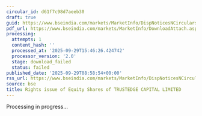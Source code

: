 ```yaml
---
circular_id: d61f7c98d7aeeb30
draft: true
guid: https://www.bseindia.com/markets/MarketInfo/DispNoticesNCirculars.aspx?Noticeid={9AF9B601-9807-4F09-8752-532C25D08E54}&noticeno=20250929-18&dt=09/29/2025&icount=18&totcount=83&flag=0
pdf_url: https://www.bseindia.com/markets/MarketInfo/DownloadAttach.aspx?id=20250929-18&attachedId=
processing:
  attempts: 1
  content_hash: ''
  processed_at: '2025-09-29T15:46:26.424742'
  processor_version: '2.0'
  stage: download_failed
  status: failed
published_date: '2025-09-29T08:58:54+00:00'
rss_url: https://www.bseindia.com/markets/MarketInfo/DispNoticesNCirculars.aspx?Noticeid={9AF9B601-9807-4F09-8752-532C25D08E54}&noticeno=20250929-18&dt=09/29/2025&icount=18&totcount=83&flag=0
source: bse
title: Rights issue of Equity Shares of TRUSTEDGE CAPITAL LIMITED
---
```


Processing in progress...